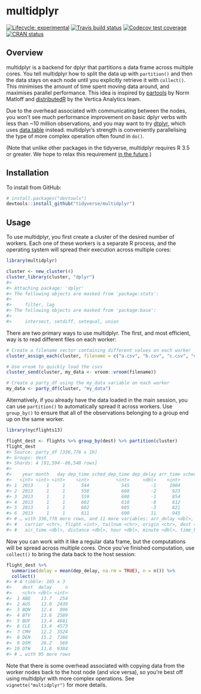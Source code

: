 
<!-- README.md is generated from README.Rmd. Please edit that file -->

# multidplyr

<!-- badges: start -->

[![Lifecycle:
experimental](https://img.shields.io/badge/lifecycle-experimental-orange.svg)](https://www.tidyverse.org/lifecycle/#experimental)
[![Travis build
status](https://travis-ci.org/tidyverse/multidplyr.svg?branch=master)](https://travis-ci.org/tidyverse/multidplyr)
[![Codecov test
coverage](https://codecov.io/gh/tidyverse/multidplyr/branch/master/graph/badge.svg)](https://codecov.io/gh/tidyverse/multidplyr?branch=master)
[![CRAN
status](https://www.r-pkg.org/badges/version/multidplyr)](https://cran.r-project.org/package=multidplyr)
<!-- badges: end -->

## Overview

multidplyr is a backend for dplyr that partitions a data frame across
multiple cores. You tell multidplyr how to split the data up with
`partition()` and then the data stays on each node until you explicitly
retrieve it with `collect()`. This minimises the amount of time spent
moving data around, and maximises parallel performance. This idea is
inspired by [partools](http://bit.ly/1Nve8v5) by Norm Matloff and
[distributedR](https://github.com/vertica/DistributedR) by the Vertica
Analytics team.

Due to the overhead associated with communicating between the nodes, you
won’t see much performance improvement on basic dplyr verbs with less
than \~10 million observations, and you may want to try
[dtplyr](http://dtplyr.tidyverse.org/), which uses
[data.table](http://R-datatable.com/) instead. multidplyr’s strength is
conveniently parallelising the type of more complex operation often
found in `do()`.

(Note that unlike other packages in the tidyverse, multidplyr requires R
3.5 or greater. We hope to relax this requirement [in the
future](https://github.com/traversc/qs/issues/11).)

## Installation

To install from GitHub:

``` r
# install.packages("devtools")
devtools::install_github("tidyverse/multidplyr")
```

## Usage

To use multidplyr, you first create a cluster of the desired number of
workers. Each one of these workers is a separate R process, and the
operating system will spread their execution across multiple cores:

``` r
library(multidplyr)

cluster <- new_cluster(4)
cluster_library(cluster, "dplyr")
#> 
#> Attaching package: 'dplyr'
#> The following objects are masked from 'package:stats':
#> 
#>     filter, lag
#> The following objects are masked from 'package:base':
#> 
#>     intersect, setdiff, setequal, union
```

There are two primary ways to use multidplyr. The first, and most
efficient, way is to read different files on each worker:

``` r
# Create a filename vector containing different values on each worker
cluster_assign_each(cluster, filename = c("a.csv", "b.csv", "c.csv", "d.csv"))

# Use vroom to quickly load the csvs
cluster_send(cluster, my_data <- vroom::vroom(filename))

# Create a party_df using the my_data variable on each worker
my_data <- party_df(cluster, "my_data")
```

Alternatively, if you already have the data loaded in the main session,
you can use `partition()` to automatically spread it across workers. Use
`group_by()` to ensure that all of the observations belonging to a group
end up on the same worker.

``` r
library(nycflights13)

flight_dest <- flights %>% group_by(dest) %>% partition(cluster)
flight_dest
#> Source: party_df [336,776 x 19]
#> Groups: dest
#> Shards: 4 [81,594--86,548 rows]
#> 
#>    year month   day dep_time sched_dep_time dep_delay arr_time sched_arr_time
#>   <int> <int> <int>    <int>          <int>     <dbl>    <int>          <int>
#> 1  2013     1     1      544            545        -1     1004           1022
#> 2  2013     1     1      558            600        -2      923            937
#> 3  2013     1     1      559            600        -1      854            902
#> 4  2013     1     1      602            610        -8      812            820
#> 5  2013     1     1      602            605        -3      821            805
#> 6  2013     1     1      611            600        11      945            931
#> # … with 336,770 more rows, and 11 more variables: arr_delay <dbl>,
#> #   carrier <chr>, flight <int>, tailnum <chr>, origin <chr>, dest <chr>,
#> #   air_time <dbl>, distance <dbl>, hour <dbl>, minute <dbl>, time_hour <dttm>
```

Now you can work with it like a regular data frame, but the computations
will be spread across multiple cores. Once you’ve finished computation,
use `collect()` to bring the data back to the host session:

``` r
flight_dest %>% 
  summarise(delay = mean(dep_delay, na.rm = TRUE), n = n()) %>% 
  collect()
#> # A tibble: 105 x 3
#>    dest  delay     n
#>    <chr> <dbl> <int>
#>  1 ABQ    13.7   254
#>  2 AUS    13.0  2439
#>  3 BQN    12.4   896
#>  4 BTV    13.6  2589
#>  5 BUF    13.4  4681
#>  6 CLE    13.4  4573
#>  7 CMH    12.2  3524
#>  8 DEN    15.2  7266
#>  9 DSM    26.2   569
#> 10 DTW    11.8  9384
#> # … with 95 more rows
```

Note that there is some overhead associated with copying data from the
worker nodes back to the host node (and vice versa), so you’re best off
using multidplyr with more complex operations. See
`vignette("multidplyr")` for more details.
